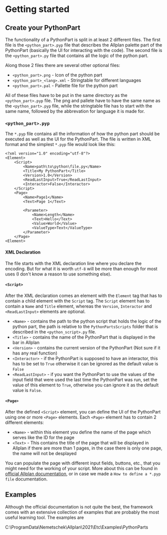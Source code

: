 # Getting started

## Create your PythonPart

The functionality of a PythonPart is split in at least 2 different files. The first file is the `<python_part>.pyp` file that describes the Allplan palette part of the PythonPart (basically the UI for interacting with the code). The second file is the `<python_part>.py` file that contains all the logic of the python part. 

Along those 2 files there are several other optional files:
- `<python_part>.png` - Icon of the python part
- `<python_part>_<lang>.xml` - Stringtable for different languages
- `<python_part>.pal` - Pallette file for the python part

All of these files have to be put in the same directory as the `<python_part>.pyp` file. The png and pallete have to have the same name as the `<python_part>.pyp` file, while the stringtable file has to start with the same name, followed by the abbrevation for language it is made for.

### `<python_part>.pyp`

The `*.pyp` file contains all the information of how the python part should be executed as well as the UI for the PythonPart. The file is written in XML format and the simplest `*.pyp` file would look like this:

```
<?xml version="1.0" encoding="utf-8"?>
<Element>
    <Script>
        <Name>path\to\python\file.py</Name>
        <Title>My PythonPart</Title>
        <Version>1.0</Version>
        <ReadLastInput>True</ReadLastInput>
        <Interactor>False</Interactor>
    </Script>
    <Page>
        <Name>Page1</Name>
        <Text>Page 1</Text>

        <Parameter>
            <Name>Length</Name>
            <Text>Hello</Text>
            <Value>World</Value>
            <ValueType>Text</ValueType>
        </Parameter>
    </Page>
<Element>
```

#### XML Declaration
The file starts with the XML declaration line where you declare the encoding. But for what it is worth `utf-8` will be more than enough for most uses (I don't know a reason to use something else).

#### `<Script>`

After the XML declaration comes an element with the `Element` tag that has to contain a child element with the `Script` tag. The `Script` element has to contain a `Name` and `Title` element, whereas the `Version`,  `Interactor` and `<ReadLastInput>` elements are optional.

- `<Name>` - contains the path to the python script that holds the logic of the python part, the path is relative to the `PythonPartsScripts` folder that is described in the `<python_script>.py` file.
- `<Title>` - contains the name of the PythonPart that is displayed in the bar in Allplan
- `<Version>` - contains the current version of the PythonPart (Not sure if it has any real function)
- `<Interactor>` - if the PythonPart is supposed to have an interactor, this has to be set to `True` otherwise it can be ignored as the default value is `False`
- `<ReadLastInput>` - if you want the PythonPart to use the values of the input field that were used the last time the PythonPart was run, set the value of this element to `True`, otherwise you can ignore it as the default value is `False`.

#### `<Page>`

After the defined `<Script>` element, you can define the UI of the PythonPart using one or more `<Page>` elements. Each `<Page>` element has to contain 2 different elements:

- `<Name>` - within this element you define the name of the page which serves like the ID for the page
- `<Text>` - This contains the title of the page that will be displayed in Allplan if there are more than 1 pages, in the case there is only one page, the name will not be desplayed

You can populate the page with different input fields, buttons, etc., that you might need for the working of your script. More about this can be found in [official Allplan documentation](https://pythonparts.allplan.com/2021-1/How_to_define_the_PythonPart_pyp_file.htm), or in case we made a `How to define a *.pyp file` documentation.

## Examples

Although the official documentation is not quite the best, the framework comes with an extensive collection of examples that are probably the most useful learning tool. The examples are 

C:\ProgramData\Nemetschek\Allplan\2021\Etc\Examples\PythonParts

